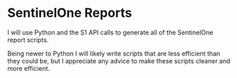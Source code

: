 # SentinelOne Reports
I will use Python and the S1 API calls to generate all of the SentinelOne report scripts. 

Being newer to Python I will likely write scripts that are less efficient than they could be, but I appreciate any advice to make these scripts cleaner and more efficient.
